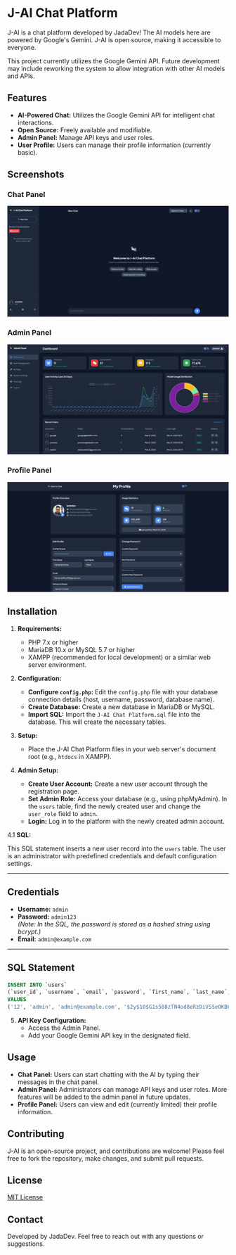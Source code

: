 # J-AI Chat Platform

J-AI is a chat platform developed by JadaDev! The AI models here are powered by Google's Gemini. J-AI is open source, making it accessible to everyone.

This project currently utilizes the Google Gemini API. Future development may include reworking the system to allow integration with other AI models and APIs.

## Features

*   **AI-Powered Chat:** Utilizes the Google Gemini API for intelligent chat interactions.
*   **Open Source:** Freely available and modifiable.
*   **Admin Panel:** Manage API keys and user roles.
*   **User Profile:** Users can manage their profile information (currently basic).

## Screenshots

### Chat Panel
![Chat Panel](https://raw.githubusercontent.com/JadaDev/J-AI-Chat-Platform/refs/heads/main/J-AI-Chat-Panel.png)

### Admin Panel
![Admin Panel](https://raw.githubusercontent.com/JadaDev/J-AI-Chat-Platform/refs/heads/main/J-AI-Admin-Panel.png)

### Profile Panel
![Profile Panel](https://raw.githubusercontent.com/JadaDev/J-AI-Chat-Platform/refs/heads/main/J-AI-Profile-Panel.png)

## Installation

1.  **Requirements:**
    *   PHP 7.x or higher
    *   MariaDB 10.x or MySQL 5.7 or higher
    *   XAMPP (recommended for local development) or a similar web server environment.

2.  **Configuration:**
    *   **Configure `config.php`:**  Edit the `config.php` file with your database connection details (host, username, password, database name).
    *   **Create Database:** Create a new database in MariaDB or MySQL.
    *   **Import SQL:** Import the `J-AI Chat Platform.sql` file into the database. This will create the necessary tables.

3.  **Setup:**
    *   Place the J-AI Chat Platform files in your web server's document root (e.g., `htdocs` in XAMPP).

4.  **Admin Setup:**
    *   **Create User Account:** Create a new user account through the registration page.
    *   **Set Admin Role:**  Access your database (e.g., using phpMyAdmin). In the `users` table, find the newly created user and change the `user_role` field to `admin`.
    *   **Login:** Log in to the platform with the newly created admin account.

4.1 **SQL:**

This SQL statement inserts a new user record into the `users` table. The user is an administrator with predefined credentials and default configuration settings.

---

## Credentials

- **Username:** `admin`
- **Password:** `admin123`  
  _(Note: In the SQL, the password is stored as a hashed string using bcrypt.)_
- **Email:** `admin@example.com`

---

## SQL Statement

```sql
INSERT INTO `users` 
(`user_id`, `username`, `email`, `password`, `first_name`, `last_name`, `profile_picture`, `user_role`, `preferred_model`, `created_at`, `last_login`, `is_active`, `token_reset`, `token_expiry`, `usage_count`) 
VALUES 
('12', 'admin', 'admin@example.com', '$2y$10$G1s588zTN4od8eRzDiVS5eOKB6Fuu7TaaG3b7OAMrzXuUYKF52bFS', '', '', 'default-avatar.png', 'admin', 'gemini-2.0-flash', '2025-04-29 15:42:52', '2025-04-29 15:42:58', '1', NULL, NULL, '1');
```
5.  **API Key Configuration:**
    *   Access the Admin Panel.
    *   Add your Google Gemini API key in the designated field.

## Usage

*   **Chat Panel:**  Users can start chatting with the AI by typing their messages in the chat panel.
*   **Admin Panel:**  Administrators can manage API keys and user roles.  More features will be added to the admin panel in future updates.
*   **Profile Panel:** Users can view and edit (currently limited) their profile information.

## Contributing

J-AI is an open-source project, and contributions are welcome! Please feel free to fork the repository, make changes, and submit pull requests.

## License

[MIT License](LICENSE)

## Contact

Developed by JadaDev.  Feel free to reach out with any questions or suggestions.
